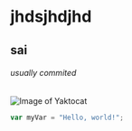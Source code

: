 # jhdsjhdjhd
## sai
###### usually commited
![Image of Yaktocat](https://octodex.github.com/images/yaktocat.png)
``` javascript
var myVar = "Hello, world!";
```
